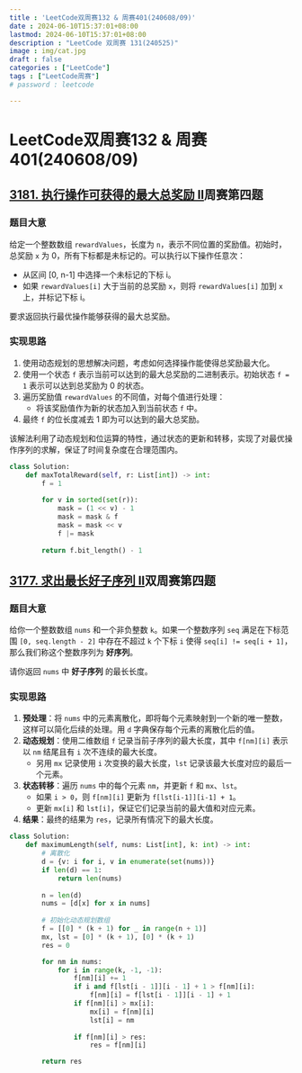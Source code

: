 ```yaml
---
title : 'LeetCode双周赛132 & 周赛401(240608/09)'
date : 2024-06-10T15:37:01+08:00
lastmod: 2024-06-10T15:37:01+08:00
description : "LeetCode 双周赛 131(240525)" 
image : img/cat.jpg
draft : false    
categories : ["LeetCode"]
tags : ["LeetCode周赛"]
# password : leetcode

---
```



# LeetCode双周赛132 & 周赛401(240608/09)

## [3181. 执行操作可获得的最大总奖励 II](https://leetcode.cn/problems/maximum-total-reward-using-operations-ii/)周赛第四题

### 题目大意
给定一个整数数组 `rewardValues`，长度为 `n`，表示不同位置的奖励值。初始时，总奖励 `x` 为 0，所有下标都是未标记的。可以执行以下操作任意次：
- 从区间 [0, n-1] 中选择一个未标记的下标 i。
- 如果 `rewardValues[i]` 大于当前的总奖励 `x`，则将 `rewardValues[i]` 加到 `x` 上，并标记下标 i。

要求返回执行最优操作能够获得的最大总奖励。

### 实现思路
1. 使用动态规划的思想解决问题，考虑如何选择操作能使得总奖励最大化。
2. 使用一个状态 `f` 表示当前可以达到的最大总奖励的二进制表示。初始状态 `f = 1` 表示可以达到总奖励为 0 的状态。
3. 遍历奖励值 `rewardValues` 的不同值，对每个值进行处理：
   - 将该奖励值作为新的状态加入到当前状态 `f` 中。
4. 最终 `f` 的位长度减去 1 即为可以达到的最大总奖励。

该解法利用了动态规划和位运算的特性，通过状态的更新和转移，实现了对最优操作序列的求解，保证了时间复杂度在合理范围内。

```python
class Solution:
    def maxTotalReward(self, r: List[int]) -> int:
        f = 1
        
        for v in sorted(set(r)):
            mask = (1 << v) - 1
            mask = mask & f 
            mask = mask << v
            f |= mask
        
        return f.bit_length() - 1
```

## [3177. 求出最长好子序列 II](https://leetcode.cn/problems/find-the-maximum-length-of-a-good-subsequence-ii/)双周赛第四题

### 题目大意
给你一个整数数组 `nums` 和一个非负整数 `k`。如果一个整数序列 `seq` 满足在下标范围 `[0, seq.length - 2]` 中存在不超过 `k` 个下标 `i` 使得 `seq[i] != seq[i + 1]`，那么我们称这个整数序列为 **好序列**。

请你返回 `nums` 中 **好子序列** 的最长长度。

### 实现思路
1. **预处理**：将 `nums` 中的元素离散化，即将每个元素映射到一个新的唯一整数，这样可以简化后续的处理。用 `d` 字典保存每个元素的离散化后的值。
2. **动态规划**：使用二维数组 `f` 记录当前子序列的最大长度，其中 `f[nm][i]` 表示以 `nm` 结尾且有 `i` 次不连续的最大长度。
   - 另用 `mx` 记录使用 `i` 次变换的最大长度，`lst` 记录该最大长度对应的最后一个元素。
3. **状态转移**：遍历 `nums` 中的每个元素 `nm`，并更新 `f` 和 `mx`、`lst`。
   - 如果 `i > 0`，则 `f[nm][i]` 更新为 `f[lst[i-1]][i-1] + 1`。
   - 更新 `mx[i]` 和 `lst[i]`，保证它们记录当前的最大值和对应元素。
4. **结果**：最终的结果为 `res`，记录所有情况下的最大长度。

```python
class Solution:
    def maximumLength(self, nums: List[int], k: int) -> int:
        # 离散化
        d = {v: i for i, v in enumerate(set(nums))}
        if len(d) == 1:
            return len(nums)
        
        n = len(d)
        nums = [d[x] for x in nums]
        
        # 初始化动态规划数组
        f = [[0] * (k + 1) for _ in range(n + 1)]
        mx, lst = [0] * (k + 1), [0] * (k + 1)
        res = 0

        for nm in nums:
            for i in range(k, -1, -1):
                f[nm][i] += 1
                if i and f[lst[i - 1]][i - 1] + 1 > f[nm][i]:
                    f[nm][i] = f[lst[i - 1]][i - 1] + 1
                if f[nm][i] > mx[i]:
                    mx[i] = f[nm][i]
                    lst[i] = nm
                
                if f[nm][i] > res:
                    res = f[nm][i]

        return res
```

